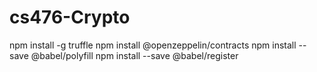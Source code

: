 # cs476-Crypto

npm install -g truffle
npm install @openzeppelin/contracts
npm install --save @babel/polyfill
npm install --save @babel/register


